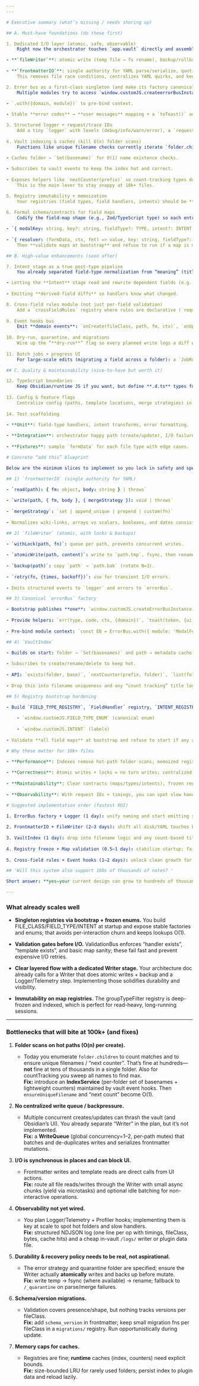 ```yaml
---
---

# Executive summary (what’s missing / needs shoring up)

## A. Must‑have foundations (do these first)

1. Dedicated I/O layer (atomic, safe, observable)  
    Right now the orchestrator touches `app.vault` directly and assembles file paths/names itself. For scale and safety you want two thin modules you already spec’d in your docs but haven’t implemented in code yet:

- **`fileWriter`**: atomic write (temp file → fs rename), backup/rollback on failure, limited retries with jitter, and a **per‑path mutex** to prevent concurrent clobbers.
    
- **`frontmatterIO`**: single authority for YAML parse/serialize, quoting/escaping rules, multi‑select normalization, and wiki‑link stringify.  
    This removes file race conditions, centralizes YAML quirks, and keeps business logic out of the orchestrator/handlers.

2. Error bus as a first‑class singleton (and make its factory canonical)  
    Multiple modules try to access `window.customJS.createerrorBusInstance` / `createErrorBusInstance` (note the naming drift). Publish **exactly one** factory name in bootstrap (e.g., `createErrorBusInstance`) and consume that everywhere. Also add:

- `.with({domain, module})` to pre‑bind context.
    
- Stable **error codes** → **user messages** mapping + a `toToast()` adapter (UI) and `toLog()` (structured log) so presentation is decoupled.

3. Structured logger + request/trace IDs  
    Add a tiny `logger` with levels (debug/info/warn/error), a `requestId` per orchestrated run, and timing spans (parse/validate/write). Emit JSON lines to console and optionally a rotating file/note. This unlocks profiling at scale and post‑mortems without digging through ad‑hoc `console.log`s.
    
4. Vault indexing & caches (kill O(n) folder scans)  
    Functions like unique filename checks currently iterate `folder.children`. On big folders that becomes expensive. Introduce a **VaultIndex** service that:

- Caches folder → `Set(basename)` for O(1) name existence checks.
    
- Subscribes to vault events to keep the index hot and correct.
    
- Exposes helpers like `nextCounter(prefix)` so count‑tracking types don’t rescan on every create.  
    This is the main lever to stay snappy at 10k+ files.

5. Registry immutability + memoization  
    Your registries (field types, field handlers, intents) should be **built once in bootstrap**, frozen, and accessed via getters that return the same object (no re‑building per call). Memoize the field‑type pipeline’s handler lookup. This cuts start‑up churn and removes a whole class of “registry not ready” race conditions.
    
6. Formal schema/contracts for field maps  
    Codify the field‑map shape (e.g., Zod/TypeScript type) so each entry must be one of:

- `{ modalKey: string, key?: string, fieldType?: TYPE, intent?: INTENT, isLink?: boolean }`
    
- `{ resolver: (formData, ctx, fmt) => value, key: string, fieldType?: TYPE, ... }`  
    Then **validate maps at bootstrap** and refuse to run if a map is malformed. That prevents “silent nothing happened” bugs on form changes.

## B. High‑value enhancements (soon after)

7. Intent stage as a true post‑type pipeline  
    You already separated field‑type normalization from “meaning” (title, filename, slug, deadline). Finish the loop by:

- Letting the **Intent** stage read and rewrite dependent fields (e.g., `title` → recompute `slug`) in a predictable order.
    
- Emitting **derived‑field diffs** so handlers know what changed.

8. Cross‑field rules module (not just per‑field validation)  
    Add a `crossFieldRules` registry where rules are declarative (`requires:A if B`, `oneOf[A,B]`, `mutuallyExclusive`, `implies`) and run after type normalization but before write. Surface violations through the error bus with clear fixes.
    
9. Event hooks bus  
    Emit **domain events**: `onCreate(fileClass, path, fm, ctx)`, `onUpdate(...)`. Keep it in‑proc (simple pub/sub). This enables secondary effects (e.g., backlink maintenance, daily note rolls, task sync) without entangling the core write path.
    
10. Dry‑run, quarantine, and migrations  
    Wire up the “**dry‑run**” flag so every planned write logs a diff without touching disk. When frontmatter parse fails, write the whole file to `/_quarantine` and surface a fix‑it message. Add a tiny **schemaVersion** in frontmatter and a **migration runner** so future field or enum changes get handled safely.
    
11. Batch jobs + progress UI  
    For large‑scale edits (migrating a field across a folder): a `JobRunner` that processes files in chunks with backpressure and emits progress (successes, skips, errors). This keeps the UI responsive and prevents long‑running locks.

## C. Quality & maintainability (nice‑to‑have but worth it)

12. TypeScript boundaries  
    Keep Obsidian/runtime JS if you want, but define **.d.ts** types for: `FieldMap`, `PipelineCtx`, `Handler`, `ValidationResult`, `ErrorToken`. Compile‑time guardrails pay off as maps and handlers multiply.
    
13. Config & feature flags  
    Centralize config (paths, template locations, merge strategies) in one place with environment overrides. Use a tiny feature‑flag helper so new behaviors ship dark and can be toggled per‑vault.
    
14. Test scaffolding

- **Unit**: field‑type handlers, intent transforms, error formatting.
    
- **Integration**: orchestrator happy path (create/update), I/O failure injection, map validation.
    
- **Fixtures**: sample `formData` for each file type with edge cases.

# Concrete “add this” blueprint

Below are the minimum slices to implement so you lock in safety and speed:

## 1) `frontmatterIO` (single authority for YAML)

- `read(path): { fm: object, body: string } | throws`
    
- `write(path, { fm, body }, { mergeStrategy }): void | throws`
    
- `mergeStrategy`: `set | append_unique | prepend | custom(fn)`
    
- Normalizes wiki‑links, arrays vs scalars, booleans, and dates consistently.

## 2) `fileWriter` (atomic, with locks & backups)

- `withLock(path, fn)`: queue per path, prevents concurrent writes.
    
- `atomicWrite(path, content)`: write to `path.tmp`, fsync, then rename.
    
- `backup(path)`: copy `path` → `path.bak` (rotate N=3).
    
- `retry(fn, {times, backoff})`: use for transient I/O errors.
    
- Emits structured events to `logger` and errors to `errorBus`.

## 3) Canonical `errorBus` factory

- Bootstrap publishes **one**: `window.customJS.createErrorBusInstance = () => new ErrorBusCtor()`
    
- Provide helpers: `err(type, code, ctx, {domain})`, `toast(token, {ui, console, level})`, `log(token)`
    
- Pre‑bind module context: `const EB = ErrorBus.with({ module: 'ModalFormUtils' })`

## 4) `VaultIndex`

- Builds on start: folder → `Set(basenames)` and path → metadata cache.
    
- Subscribes to create/rename/delete to keep hot.
    
- API: `exists(folder, base)`, `nextCounter(prefix, folder)`, `list(folder, {limit, filter})`
    
- Drop this into filename uniqueness and any “count tracking” title logic.

## 5) Registry bootstrap hardening

- Build `FIELD_TYPE_REGISTRY`, `FieldHandler` registry, `INTENT_REGISTRY` **once**, freeze, and expose:
    
    - `window.customJS.FIELD_TYPE_ENUM` (canonical enum)
        
    - `window.customJS.INTENT` (labels)
        
- Validate **all field maps** at bootstrap and refuse to start if any are invalid (clear report via errorBus).

# Why these matter for 10k+ files

- **Performance**: Indexes remove hot‑path folder scans; memoized registries avoid rebuilds; batched jobs keep the UI responsive.
    
- **Correctness**: Atomic writes + locks = no torn writes; centralized YAML handling avoids “one field serialized differently here vs there”.
    
- **Maintainability**: Clear contracts (maps/types/intents), frozen registries, and a single error/logger surface mean new file types are “additive,” not “surgery.”
    
- **Observability**: With request IDs + timings, you can spot slow handlers, pathological maps, and I/O hotspots immediately.

# Suggested implementation order (fastest ROI)

1. ErrorBus factory + Logger (1 day): unify naming and start emitting structured logs.
    
2. FrontmatterIO + FileWriter (2–3 days): shift all disk/YAML touches behind this API.
    
3. VaultIndex (1 day): drop into filename logic and any count‑based titles.
    
4. Registry freeze + Map validation (0.5–1 day): stabilize startup; fail fast on map mistakes.
    
5. Cross‑field rules + Event hooks (1–2 days): unlock clean growth for new objects and integrations.

## 'Will this system also support 100s of thousands of notes? '

Short answer: **yes—your current design can grow to hundreds of thousands of notes** with a few targeted upgrades. The core patterns you already use (frozen registries + bootstrap, orchestration separated from handlers, typed validation, error bus) are fundamentally scale-friendly. What will limit you at 100k+ are a handful of O(n) filesystem walks, lack of a centralized write queue, and missing “always-on” observability. Here’s the concrete punch-list to make it lifetime-proof.

---
```


### What already scales well

- **Singleton registries via bootstrap + frozen enums.** You build FILE_CLASS/FIELD_TYPE/INTENT at startup and expose stable factories and enums; that avoids per-interaction churn and keeps lookups O(1).
    
- **Validation gates before I/O.** ValidationBus enforces “handler exists”, “template exists”, and basic map sanity; these fail fast and prevent expensive I/O retries.
    
- **Clear layered flow with a dedicated Writer stage.** Your architecture doc already calls for a Writer that does atomic writes + backup and a Logger/Telemetry step. Implementing those solidifies durability and visibility.
    
- **Immutability on map registries.** The groupTypeFilter registry is deep-frozen and indexed, which is perfect for read-heavy, long-running sessions.

---

### Bottlenecks that will bite at 100k+ (and fixes)

1. **Folder scans on hot paths (O(n) per create).**
    
    - Today you enumerate `folder.children` to count matches and to ensure unique filenames / “next counter”. That’s fine at hundreds—**not** fine at tens of thousands in a single folder. Also for countTracking you sweep all names to find max.  
        **Fix:** introduce an **IndexService** (per-folder set of basenames + lightweight counters) maintained by vault event hooks. Then `ensureUniqueFilename` and “next count” become O(1).
        
2. **No centralized write queue / backpressure.**
    
    - Multiple concurrent creates/updates can thrash the vault (and Obsidian’s UI). You already separate “Writer” in the plan, but it’s not implemented.  
        **Fix:** a **WriteQueue** (global concurrency=1–2, per-path mutex) that batches and de-duplicates writes and serializes frontmatter mutations.
        
3. **I/O is synchronous in places and can block UI.**
    
    - Frontmatter writes and template reads are direct calls from UI actions.  
        **Fix:** route all file reads/writes through the Writer with small async chunks (yield via microtasks) and optional idle batching for non-interactive operations.
        
4. **Observability not yet wired.**
    
    - You plan Logger/Telemetry + Profiler hooks; implementing them is key at scale to spot hot folders and slow handlers.  
        **Fix:** structured NDJSON log (one line per op with timings, fileClass, bytes, cache hits) and a cheap in-vault `/logs/` writer or plugin data file.
        
5. **Durability & recovery policy needs to be real, not aspirational.**
    
    - The error strategy and quarantine folder are specified; ensure the Writer actually **atomically** writes and backs up before mutate.  
        **Fix:** write temp → fsync (where available) → rename; fallback to `/_quarantine` on parse/merge failures.
        
6. **Schema/version migrations.**
    
    - Validation covers presence/shape, but nothing tracks versions per fileClass.  
        **Fix:** add `schema_version` in frontmatter; keep small migration fns per fileClass in a `migrations/` registry. Run opportunistically during update.
        
7. **Memory caps for caches.**
    
    - Registries are fine; **runtime** caches (index, counters) need explicit bounds.  
        **Fix:** size-bounded LRU for rarely used folders; persist index to plugin data and reload lazily.